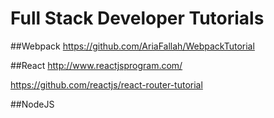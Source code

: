 # Full Stack Developer Tutorials

##Webpack
https://github.com/AriaFallah/WebpackTutorial

##React
http://www.reactjsprogram.com/

https://github.com/reactjs/react-router-tutorial

##NodeJS
